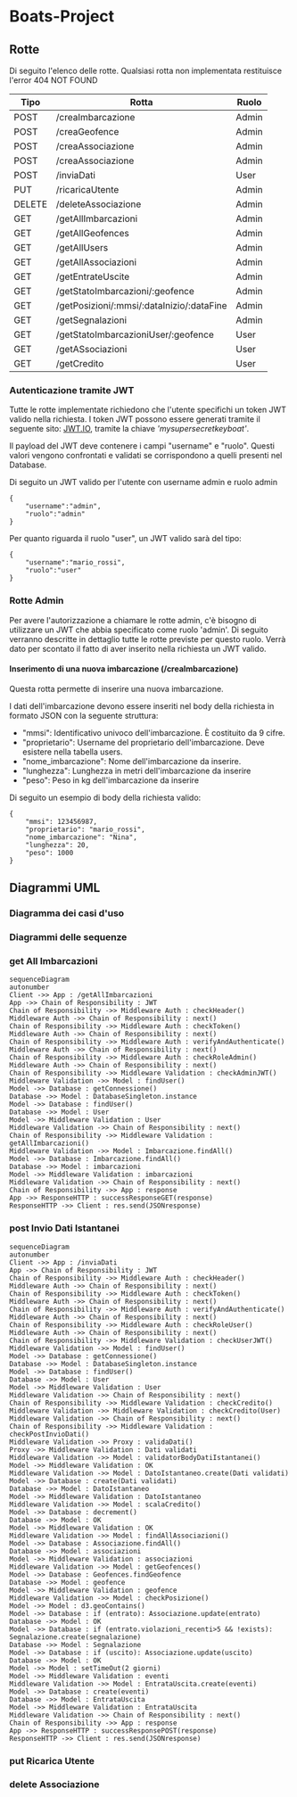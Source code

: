 # Boats-Project
## Rotte
Di seguito l'elenco delle rotte. Qualsiasi rotta non implementata restituisce l'error 404 NOT FOUND

<table align="center">
    <thead>
        <tr>
            <th>Tipo</th>
            <th>Rotta</th>
            <th>Ruolo</th>
        </tr>
    </thead>
    <tbody>
        <tr>
         <td> POST </td>
         <td> /creaImbarcazione </td>
         <td> Admin </td>
        </tr>
        <tr>
         <td> POST </td>
         <td> /creaGeofence </td>
         <td> Admin </td>
        </tr>
        <tr>
         <td> POST </td>
         <td> /creaAssociazione </td>
         <td> Admin </td>
        </tr>
        <tr>
         <td> POST </td>
         <td> /creaAssociazione </td>
         <td> Admin </td>
        </tr>
      <tr>
         <td> POST </td>
         <td> /inviaDati </td>
         <td> User </td>
        </tr>
        <tr>
         <td> PUT </td>
         <td> /ricaricaUtente </td>
         <td> Admin </td>
        </tr>
        <tr>
         <td> DELETE </td>
         <td> /deleteAssociazione </td>
         <td> Admin </td>
        </tr>
        <tr>
         <td> GET </td>
         <td> /getAllImbarcazioni </td>
         <td> Admin </td>
        </tr>
        <tr>
         <td> GET </td>
         <td> /getAllGeofences </td>
         <td> Admin </td>
        </tr>
        <tr>
         <td> GET </td>
         <td> /getAllUsers </td>
         <td> Admin </td>
        </tr>
        <tr>
         <td> GET </td>
         <td> /getAllAssociazioni </td>
         <td> Admin </td>
        </tr>
        <tr>
         <td> GET </td>
         <td> /getEntrateUscite </td>
         <td> Admin </td>
        </tr>
        <tr>
         <td> GET </td>
         <td> /getStatoImbarcazioni/:geofence </td>
         <td> Admin </td>
        </tr>
        <tr>
         <td> GET </td>
         <td> /getPosizioni/:mmsi/:dataInizio/:dataFine </td>
         <td> Admin </td>
        </tr>
        <tr>
         <td> GET </td>
         <td> /getSegnalazioni </td>
         <td> Admin </td>
        </tr>
        <tr>
         <td> GET </td>
         <td> /getStatoImbarcazioniUser/:geofence </td>
         <td> User </td>
        </tr>
        <tr>
         <td> GET </td>
         <td> /getASsociazioni </td>
         <td> User </td>
        </tr>
        <tr>
         <td> GET </td>
         <td> /getCredito </td>
         <td> User </td>
        </tr>
    </tbody>
 </table>
 
 ### Autenticazione tramite JWT
 Tutte le rotte implementate richiedono che l'utente specifichi un token JWT valido nella richiesta. I token JWT possono essere generati tramite il seguente sito:
[JWT.IO](https://jwt.io/), tramite la chiave *'mysupersecretkeyboat'*.

Il payload del JWT deve contenere i campi "username" e "ruolo". Questi valori vengono confrontati e validati se corrispondono a quelli presenti nel Database.

Di seguito un JWT valido per l'utente con username admin e ruolo admin
~~~
{
    "username":"admin",
    "ruolo":"admin"
}
~~~
Per quanto riguarda il ruolo "user", un JWT valido sarà del tipo:
~~~
{
    "username":"mario_rossi",
    "ruolo":"user"
}
~~~
 ### Rotte Admin
 Per avere l'autorizzazione a chiamare le rotte admin, c'è bisogno di utilizzare un JWT che abbia specificato come ruolo 'admin'.
 Di seguito verranno descritte in dettaglio tutte le rotte previste per questo ruolo. Verrà dato per scontato il fatto di aver inserito nella richiesta un JWT valido.
#### Inserimento di una nuova imbarcazione (/creaImbarcazione)
Questa rotta permette di inserire una nuova imbarcazione.

I dati dell'imbarcazione devono essere inseriti nel body della richiesta in formato JSON con la seguente struttura:

* "mmsi": Identificativo univoco dell'imbarcazione. È costituito da 9 cifre.
* "proprietario": Username del proprietario dell'imbarcazione. Deve esistere nella tabella users.
* "nome_imbarcazione": Nome dell'imbarcazione da inserire.
* "lunghezza": Lunghezza in metri dell'imbarcazione da inserire
* "peso": Peso in kg dell'imbarcazione da inserire

Di seguito un esempio di body della richiesta valido:
~~~
{
    "mmsi": 123456987,
    "proprietario": "mario_rossi",
    "nome_imbarcazione": "Nina",
    "lunghezza": 20,
    "peso": 1000
}
~~~
## Diagrammi UML

### Diagramma dei casi d'uso

### Diagrammi delle sequenze

### get All Imbarcazioni

```mermaid
sequenceDiagram
autonumber
Client ->> App : /getAllImbarcazioni
App ->> Chain of Responsibility : JWT
Chain of Responsibility ->> Middleware Auth : checkHeader()
Middleware Auth ->> Chain of Responsibility : next()
Chain of Responsibility ->> Middleware Auth : checkToken()
Middleware Auth ->> Chain of Responsibility : next()
Chain of Responsibility ->> Middleware Auth : verifyAndAuthenticate()
Middleware Auth ->> Chain of Responsibility : next()
Chain of Responsibility ->> Middleware Auth : checkRoleAdmin()
Middleware Auth ->> Chain of Responsibility : next()
Chain of Responsibility ->> Middleware Validation : checkAdminJWT()
Middleware Validation ->> Model : findUser()
Model ->> Database : getConnessione()
Database ->> Model : DatabaseSingleton.instance
Model ->> Database : findUser()
Database ->> Model : User
Model ->> Middleware Validation : User
Middleware Validation ->> Chain of Responsibility : next()
Chain of Responsibility ->> Middleware Validation : getAllImbarcazioni()
Middleware Validation ->> Model : Imbarcazione.findAll()
Model ->> Database : Imbarcazione.findAll()
Database ->> Model : imbarcazioni
Model ->> Middleware Validation : imbarcazioni
Middleware Validation ->> Chain of Responsibility : next()
Chain of Responsibility ->> App : response
App ->> ResponseHTTP : successResponseGET(response)
ResponseHTTP ->> Client : res.send(JSONresponse)

```

### post Invio Dati Istantanei

```mermaid
sequenceDiagram
autonumber
Client ->> App : /inviaDati
App ->> Chain of Responsibility : JWT
Chain of Responsibility ->> Middleware Auth : checkHeader()
Middleware Auth ->> Chain of Responsibility : next()
Chain of Responsibility ->> Middleware Auth : checkToken()
Middleware Auth ->> Chain of Responsibility : next()
Chain of Responsibility ->> Middleware Auth : verifyAndAuthenticate()
Middleware Auth ->> Chain of Responsibility : next()
Chain of Responsibility ->> Middleware Auth : checkRoleUser()
Middleware Auth ->> Chain of Responsibility : next()
Chain of Responsibility ->> Middleware Validation : checkUserJWT()
Middleware Validation ->> Model : findUser()
Model ->> Database : getConnessione()
Database ->> Model : DatabaseSingleton.instance
Model ->> Database : findUser()
Database ->> Model : User
Model ->> Middleware Validation : User
Middleware Validation ->> Chain of Responsibility : next()
Chain of Responsibility ->> Middleware Validation : checkCredito()
Middleware Validation ->> Middleware Validation : checkCredito(User)
Middleware Validation ->> Chain of Responsibility : next()
Chain of Responsibility ->> Middleware Validation : checkPostInvioDati()
Middleware Validation ->> Proxy : validaDati()
Proxy ->> Middleware Validation : Dati validati
Middleware Validation ->> Model : validatorBodyDatiIstantanei()
Model ->> Middleware Validation : OK
Middleware Validation ->> Model : DatoIstantaneo.create(Dati validati)
Model ->> Database : create(Dati validati)
Database ->> Model : DatoIstantaneo
Model ->> Middleware Validation : DatoIstantaneo
Middleware Validation ->> Model : scalaCredito()
Model ->> Database : decrement()
Database ->> Model : OK
Model ->> Middleware Validation : OK
Middleware Validation ->> Model : findAllAssociazioni()
Model ->> Database : Associazione.findAll()
Database ->> Model : associazioni
Model ->> Middleware Validation : associazioni
Middleware Validation ->> Model : getGeofences()
Model ->> Database : Geofences.findGeofence
Database ->> Model : geofence
Model ->> Middleware Validation : geofence
Middleware Validation ->> Model : checkPosizione()
Model ->> Model : d3.geoContains()
Model ->> Database : if (entrato): Associazione.update(entrato)
Database ->> Model : OK
Model ->> Database : if (entrato.violazioni_recenti>5 && !exists): Segnalazione.create(segnalazione)
Database ->> Model : Segnalazione
Model ->> Database : if (uscito): Associazione.update(uscito)
Database ->> Model : OK
Model ->> Model : setTimeOut(2 giorni)
Model ->> Middleware Validation : eventi
Middleware Validation ->> Model : EntrataUscita.create(eventi)
Model ->> Database : create(eventi)
Database ->> Model : EntrataUscita
Model ->> Middleware Validation : EntrataUscita
Middleware Validation ->> Chain of Responsibility : next()
Chain of Responsibility ->> App : response
App ->> ResponseHTTP : successResponsePOST(response)
ResponseHTTP ->> Client : res.send(JSONresponse)
```

### put Ricarica Utente


### delete Associazione
